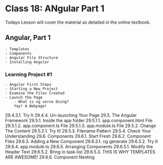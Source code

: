 # Class 18: ANgular Part 1

Todays Lesson will cover the material as detailed in the online textbook.

## Angular, Part 1

    - Templates 
    - Components
    - Angular File Structure
    - Installing Angular
### Learning Project #1
    - Angular First Steps
    - Starting a New Project
    - Examine the Files Created
    - Launch the Page
        - What is ng serve Doing?
        Yay! A Webpage!
29.4.3.1. Try It
29.4.4. Un-launching Your Page
29.5. The Angular Framework
29.5.1. Inside the app folder
29.5.1.1. app.component.html File
29.5.1.2. app.component.ts File
29.5.1.3. app.module.ts File
29.5.2. Change The Content
29.5.2.1. Try It!
29.5.3. Filename Pattern
29.5.4. Check Your Understanding
29.6. Components
29.6.1. Start Fresh
29.6.2. Component Files
29.6.3. Adding a New Component
29.6.3.1. ng generate
29.6.3.2. Try It
29.6.4. app.module.ts
29.6.5. Arranging Components
29.6.5.1. Modify the Header Text
29.6.5.2. Bring in task-list
29.6.5.3. THIS IS WHY TEMPLATES ARE AWESOME!
29.6.6. Component Nesting